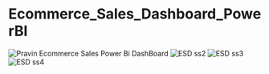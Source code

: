 # Ecommerce_Sales_Dashboard_PowerBI

![Pravin Ecommerce Sales Power Bi DashBoard](https://github.com/RohanPatil214/Ecommerce_Sales_Dashboard_PowerBI/assets/112621171/53365b18-d835-4e4f-90eb-093de3c2b75d)
![ESD ss2](https://github.com/RohanPatil214/Ecommerce_Sales_Dashboard_PowerBI/assets/112621171/5d3f773f-f289-40b0-a4b3-c154c473a585)
![ESD ss3](https://github.com/RohanPatil214/Ecommerce_Sales_Dashboard_PowerBI/assets/112621171/b27f7235-e4fd-4a7c-ae35-a87481330cb9)
![ESD ss4](https://github.com/RohanPatil214/Ecommerce_Sales_Dashboard_PowerBI/assets/112621171/79717a2c-e49f-4d66-b3e0-c9a7a7878549)
